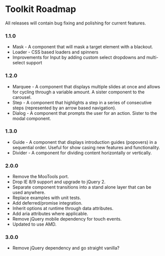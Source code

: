 # Toolkit Roadmap #

All releases will contain bug fixing and polishing for current features.

### 1.1.0 ###
* Mask - A component that will mask a target element with a blackout.
* Loader - CSS based loaders and spinners
* Improvements for Input by adding custom select dropdowns and multi-select support

### 1.2.0 ###
* Marquee - A component that displays multiple slides at once and allows for cycling through a variable amount. A sister component to the carousel.
* Step - A component that highlights a step in a series of consecutive steps (represented by an arrow based navigation).
* Dialog - A component that prompts the user for an action. Sister to the modal component.

### 1.3.0 ###
* Guide - A component that displays introduction guides (popovers) in a sequential order. Useful for show casing new features and functionality.
* Divider - A component for dividing content horizontally or vertically.

### 2.0.0 ###
* Remove the MooTools port.
* Drop IE 8/9 support and upgrade to jQuery 2.
* Separate component transitions into a stand alone layer that can be used anywhere.
* Replace examples with unit tests.
* Add deferred/promise integration.
* Inherit options at runtime through data attributes.
* Add aria attributes where applicable.
* Remove jQuery mobile dependency for touch events.
* Updated to use AMD.

### 3.0.0 ###
* Remove jQuery dependency and go straight vanilla?
